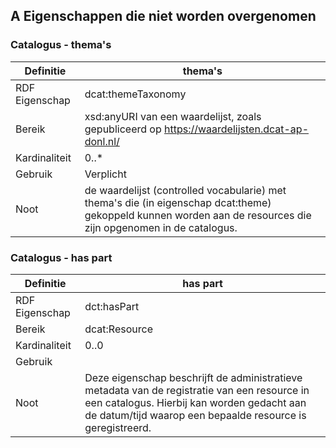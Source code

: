 ## A Eigenschappen die niet worden overgenomen

### Catalogus - thema's
| Definitie      | thema's                                                                                                                                                          |
|----------------|------------------------------------------------------------------------------------------------------------------------------------------------------------------|
| RDF Eigenschap | dcat:themeTaxonomy                                                                                                                                               |
| Bereik         | xsd:anyURI van een waardelijst, zoals gepubliceerd op https://waardelijsten.dcat-ap-donl.nl/                                                                     |
| Kardinaliteit	 | 0..*                                                                                                                                                             |
| Gebruik        | Verplicht                                                                                                                                                        |
| Noot           | de waardelijst (controlled vocabularie) met thema's die (in eigenschap dcat:theme) gekoppeld kunnen worden aan de resources die zijn opgenomen in de catalogus.  |																						   |

### Catalogus - has part
| Definitie      | has part                                                                                                                                                                                      |
|----------------|-----------------------------------------------------------------------------------------------------------------------------------------------------------------------------------------------------------|
| RDF Eigenschap | dct:hasPart                                                                                                                                                                                               |
| Bereik         | dcat:Resource                                                                                                                                                                                             |
| Kardinaliteit	 | 0..0                                                                                                                                                                                                      |
| Gebruik        |                                                                                                                                                                                                           |
| Noot           | Deze eigenschap beschrijft de administratieve metadata van de registratie van een resource in een catalogus. Hierbij kan worden gedacht aan de datum/tijd waarop een bepaalde resource is geregistreerd.  |		
